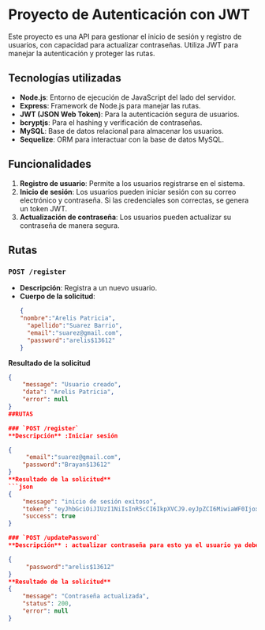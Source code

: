 # Proyecto de Autenticación con JWT

Este proyecto es una API para gestionar el inicio de sesión y registro de usuarios, con capacidad para actualizar contraseñas. Utiliza JWT para manejar la autenticación y proteger las rutas.

## Tecnologías utilizadas

- **Node.js**: Entorno de ejecución de JavaScript del lado del servidor.
- **Express**: Framework de Node.js para manejar las rutas.
- **JWT (JSON Web Token)**: Para la autenticación segura de usuarios.
- **bcryptjs**: Para el hashing y verificación de contraseñas.
- **MySQL**: Base de datos relacional para almacenar los usuarios.
- **Sequelize**: ORM para interactuar con la base de datos MySQL.

## Funcionalidades

1. **Registro de usuario**: Permite a los usuarios registrarse en el sistema.
2. **Inicio de sesión**: Los usuarios pueden iniciar sesión con su correo electrónico y contraseña. Si las credenciales son correctas, se genera un token JWT.
3. **Actualización de contraseña**: Los usuarios pueden actualizar su contraseña de manera segura.

## Rutas

### `POST /register`
- **Descripción**: Registra a un nuevo usuario.
- **Cuerpo de la solicitud**:
  ```json
  {
  "nombre":"Arelis Patricia",
    "apellido":"Suarez Barrio",
    "email":"suarez@gmail.com",
    "password":"arelis$13612"
  }
**Resultado de la solicitud**
```json
{
    "message": "Usuario creado",
    "data": "Arelis Patricia",
    "error": null
}
##RUTAS

### `POST /register`
**Descripción** :Iniciar sesión

{
     "email":"suarez@gmail.com",
    "password":"Brayan$13612"
}
**Resultado de la solicitud**
```json
{
    "message": "inicio de sesión exitoso",
    "token": "eyJhbGciOiJIUzI1NiIsInR5cCI6IkpXVCJ9.eyJpZCI6MiwiaWF0IjoxNzQ2OTc2Nzk4LCJleHAiOjE3NDY5ODAzOTh9.DhIGbQ-B1SQNwcwN4aZYwSlJgcZ9Z4zM7fvvJYbIjRE",
    "success": true
}

### `POST /updatePassword`
**Descripción** : actualizar contraseña para esto ya el usuario ya debe estar registrado en la base de datos si en caso de que no no lo dejará ingresar

{
     "password":"arelis$13612"
}
**Resultado de la solicitud**
{
    "message": "Contraseña actualizada",
    "status": 200,
    "error": null
}
